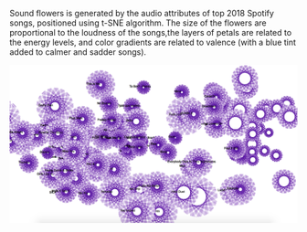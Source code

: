 
Sound flowers is generated by the audio attributes of top 2018 Spotify songs, positioned using t-SNE algorithm. The size of the flowers are proportional to the loudness of the songs,the layers of petals are related to the energy levels, and color gradients are related to valence (with a blue tint added to calmer and sadder songs).

![](../assets/soundflowers3.png)


